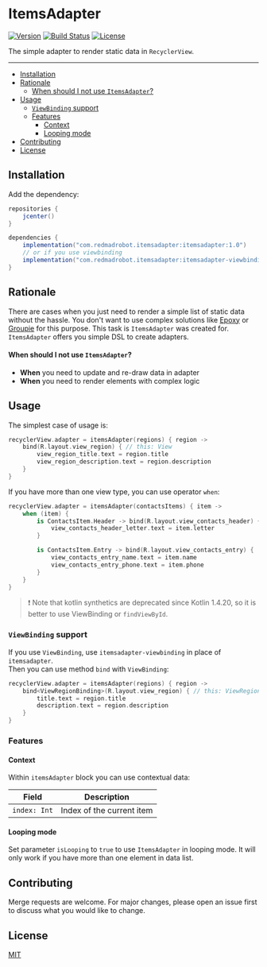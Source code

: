 # ItemsAdapter <GitHub path="RedMadRobot/itemsadapter"/>
[![Version](https://img.shields.io/bintray/v/redmadrobot-opensource/android/itemsadapter?style=flat-square)][bintray] [![Build Status](https://img.shields.io/github/workflow/status/RedMadRobot/itemsadapter/CI/main?style=flat-square)][ci] [![License](https://img.shields.io/github/license/RedMadRobot/itemsadapter?style=flat-square)][license]

The simple adapter to render static data in `RecyclerView`.

---
<!-- START doctoc generated TOC please keep comment here to allow auto update -->
<!-- DON'T EDIT THIS SECTION, INSTEAD RE-RUN doctoc TO UPDATE -->


- [Installation](#installation)
- [Rationale](#rationale)
    - [When should I not use `ItemsAdapter`?](#when-should-i-not-use-itemsadapter)
- [Usage](#usage)
  - [`ViewBinding` support](#viewbinding-support)
  - [Features](#features)
    - [Context](#context)
    - [Looping mode](#looping-mode)
- [Contributing](#contributing)
- [License](#license)

<!-- END doctoc generated TOC please keep comment here to allow auto update -->

## Installation

Add the dependency:
```groovy
repositories {
    jcenter()
}

dependencies {
    implementation("com.redmadrobot.itemsadapter:itemsadapter:1.0")
    // or if you use viewbinding
    implementation("com.redmadrobot.itemsadapter:itemsadapter-viewbinding:1.0")
}
```

## Rationale

There are cases when you just need to render a simple list of static data without the hassle.
You don't want to use complex solutions like [Epoxy] or [Groupie] for this purpose.
This task is `ItemsAdapter` was created for.
`ItemsAdapter` offers you simple DSL to create adapters.

#### When should I not use `ItemsAdapter`?

- **When** you need to update and re-draw data in adapter
- **When** you need to render elements with complex logic

## Usage

The simplest case of usage is:
```kotlin
recyclerView.adapter = itemsAdapter(regions) { region ->
    bind(R.layout.view_region) { // this: View
        view_region_title.text = region.title
        view_region_description.text = region.description
    }
}
```

If you have more than one view type, you can use operator `when`:
```kotlin
recyclerView.adapter = itemsAdapter(contactsItems) { item ->
    when (item) {
        is ContactsItem.Header -> bind(R.layout.view_contacts_header) {
            view_contacts_header_letter.text = item.letter
        }

        is ContactsItem.Entry -> bind(R.layout.view_contacts_entry) {
            view_contacts_entry_name.text = item.name
            view_contacts_entry_phone.text = item.phone
        }
    }
}
```

> :exclamation: Note that kotlin synthetics are deprecated since Kotlin 1.4.20, so it is better to use ViewBinding or `findViewById`.

### `ViewBinding` support

If you use `ViewBinding`, use `itemsadapter-viewbinding` in place of `itemsadapter`.  
Then you can use method `bind` with `ViewBinding`:
```kotlin
recyclerView.adapter = itemsAdapter(regions) { region ->
    bind<ViewRegionBinding>(R.layout.view_region) { // this: ViewRegionBinding
        title.text = region.title
        description.text = region.description
    }
}
```

### Features

#### Context

Within `itemsAdapter` block you can use contextual data:

| Field        | Description               |
|--------------|---------------------------|
| `index: Int` | Index of the current item |

#### Looping mode

Set parameter `isLooping` to `true` to use `ItemsAdapter` in looping mode.
It will only work if you have more than one element in data list.

## Contributing
Merge requests are welcome.
For major changes, please open an issue first to discuss what you would like to change.

## License

[MIT][license]

[bintray]: https://bintray.com/redmadrobot-opensource/android/itemsadapter
[ci]: https://github.com/RedMadRobot/itemsadapter/actions
[license]: LICENSE

[epoxy]: https://github.com/airbnb/epoxy/
[groupie]: https://github.com/lisawray/groupie/
